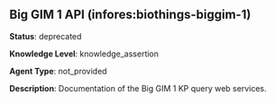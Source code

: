 [//]: # (DO NOT MANUALLY EDIT THIS FILE. IT IS GENERATED FROM A TEMPLATE.)

## Big GIM 1 API (infores:biothings-biggim-1)

**Status**: deprecated
  
**Knowledge Level**: knowledge_assertion
  
**Agent Type**: not_provided

**Description**: Documentation of the Big GIM 1 KP query web services.



